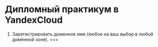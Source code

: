 Дипломный практикум в YandexCloud
===
1. Зарегистрировать доменное имя (любое на ваш выбор в любой доменной зоне).
===
